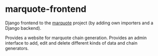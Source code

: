 # marquote-frontend

Django frontend to the [marquote](https://github.com/rixx/marquote) project (by adding own importers and a Django
backend).

Provides a website for marquote chain generation.
Provides an admin interface to add, edit and delete different kinds of data and chain generators.
